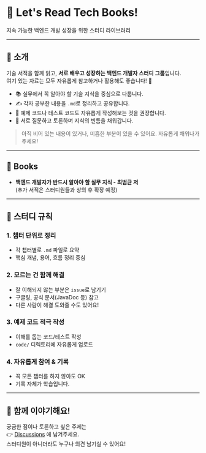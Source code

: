 # 📖 Let's Read Tech Books!  
지속 가능한 백엔드 개발 성장을 위한 스터디 라이브러리  

---

## 🧭 소개

기술 서적을 함께 읽고, **서로 배우고 성장하는 백엔드 개발자 스터디 그룹**입니다.  
여기 있는 자료는 모두 자유롭게 참고하거나 활용해도 좋습니다! 🙌  

- 📚 실무에서 꼭 알아야 할 기술 지식을 중심으로 다룹니다.  
- ✍️ 각자 공부한 내용을 `.md`로 정리하고 공유합니다.  
- 🧪 예제 코드나 테스트 코드도 자유롭게 작성해보는 것을 권장합니다.  
- 🤝 서로 질문하고 토론하며 지식의 빈틈을 채워갑니다.  

> 아직 비어 있는 내용이 있거나, 미흡한 부분이 있을 수 있어요. 자유롭게 채워나가 주세요!

---

## 📘 Books

- **백엔드 개발자가 반드시 알아야 할 실무 지식 - 최범균 저**  
  (추가 서적은 스터디원들과 상의 후 확장 예정)

---

## 📌 스터디 규칙

### 1. 챕터 단위로 정리  
- 각 챕터별로 `.md` 파일로 요약  
- 핵심 개념, 용어, 흐름 정리 중심  

### 2. 모르는 건 함께 해결  
- 잘 이해되지 않는 부분은 `issue`로 남기기  
- 구글링, 공식 문서(JavaDoc 등) 참고  
- 다른 사람이 해결 도와줄 수도 있어요!

### 3. 예제 코드 적극 작성  
- 이해를 돕는 코드/테스트 작성  
- `code/` 디렉토리에 자유롭게 업로드

### 4. 자유롭게 참여 & 기록  
- 꼭 모든 챕터를 하지 않아도 OK  
- 기록 자체가 학습입니다.

---

## 💬 함께 이야기해요!

궁금한 점이나 토론하고 싶은 주제는  
👉 [Discussions](https://github.com/discussions) 에 남겨주세요.  
스터디원이 아니더라도 누구나 의견 남기실 수 있어요!
